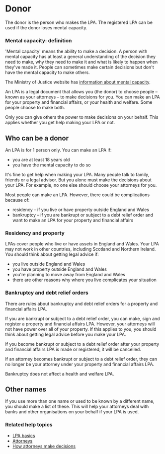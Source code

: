 # Donor

The donor is the person who makes the LPA. The registered LPA can be used if the donor loses mental capacity.

### Mental capacity: definition

'Mental capacity' means the ability to make a decision. A person with mental capacity has at least a general understanding of the decision they need to make, why they need to make it and what is likely to happen when they've made it. People can sometimes make certain decisions but don't have the mental capacity to make others.

The Ministry of Justice website has <a href="http://www.justice.gov.uk/protecting-the-vulnerable/mental-capacity-act" rel="external" target="_blank">information about mental capacity</a>.

An LPA is a legal document that allows you (the donor) to choose people – known as your attorneys – to make decisions for you. You can make an LPA for your property and financial affairs, or your health and welfare. Some people choose to make both.

Only you can give others the power to make decisions on your behalf. This applies whether you get help making your LPA or not.

## Who can be a donor
An LPA is for 1 person only. You can make an LPA if:

* you are at least 18 years old
* you have the mental capacity to do so

It's fine to get help when making your LPA. Many people talk to family, friends or a legal advisor. But you alone must make the decisions about your LPA. For example, no one else should choose your attorneys for you.

Most people can make an LPA. However, there could be complications because of:

* residency – if you live or have property outside England and Wales
* bankruptcy – if you are bankrupt or subject to a debt relief order and want to make an LPA for your property and financial affairs

### Residency and property

LPAs cover people who live or have assets in England and Wales. Your LPA may not work in other countries, including Scotland and Northern Ireland. You should think about getting legal advice if:

* you live outside England and Wales
* you have property outside England and Wales
* you're planning to move away from England and Wales
* there are other reasons why where you live complicates your situation

### Bankruptcy and debt relief orders

There are rules about bankruptcy and debt relief orders for a property and financial affairs LPA.

If you are bankrupt or subject to a debt relief order, you can make, sign and register a property and financial affairs LPA. However, your attorneys will not have power over all of your property. If this applies to you, you should think about getting legal advice before you make your LPA.

If you become bankrupt or subject to a debt relief order after your property and financial affairs LPA is made or registered, it will be cancelled.

If an attorney becomes bankrupt or subject to a debt relief order, they can no longer be your attorney under your property and financial affairs LPA.

Bankruptcy does not affect a health and welfare LPA.

## Other names
If you use more than one name or used to be known by a different name, you should make a list of these. This will help your attorneys deal with banks and other organisations on your behalf if your LPA is used.

### Related help topics
* [LPA basics](/help/#topic-lpa-basics)
* [Attorneys](/help/#topic-attorneys)
* [How attorneys make decisions](/help/#topic-how-attorneys-make-decisions)

